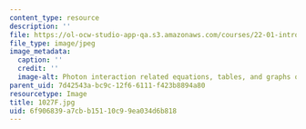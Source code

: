 ```yaml
---
content_type: resource
description: ''
file: https://ol-ocw-studio-app-qa.s3.amazonaws.com/courses/22-01-introduction-to-nuclear-engineering-and-ionizing-radiation-fall-2016/6f906839a7cbb15110c99ea034d6b818_1027F.jpg
file_type: image/jpeg
image_metadata:
  caption: ''
  credit: ''
  image-alt: Photon interaction related equations, tables, and graphs on two blackboards.
parent_uid: 7d42543a-bc9c-12f6-6111-f423b8894a80
resourcetype: Image
title: 1027F.jpg
uid: 6f906839-a7cb-b151-10c9-9ea034d6b818
---
```

